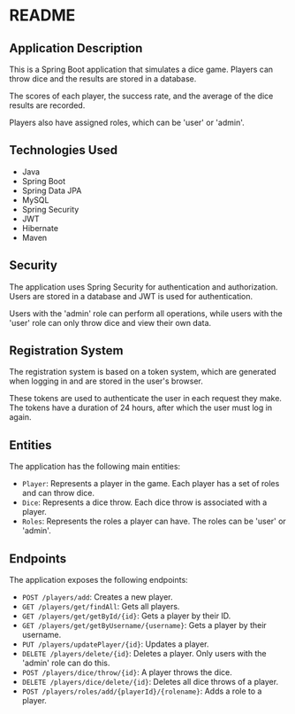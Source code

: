 # README

## Application Description

This is a Spring Boot application that simulates a dice game. Players can throw dice and the results are stored in a database.

The scores of each player, the success rate, and the average of the dice results are recorded.

Players also have assigned roles, which can be 'user' or 'admin'.

## Technologies Used

- Java
- Spring Boot
- Spring Data JPA
- MySQL
- Spring Security
- JWT
- Hibernate
- Maven

## Security

The application uses Spring Security for authentication and authorization. Users are stored in a database and JWT is used for authentication.

Users with the 'admin' role can perform all operations, while users with the 'user' role can only throw dice and view their own data.

## Registration System
The registration system is based on a token system, which are generated when logging in and are stored in the user's browser.

These tokens are used to authenticate the user in each request they make. The tokens have a duration of 24 hours, after which the user must log in again.

## Entities

The application has the following main entities:

- `Player`: Represents a player in the game. Each player has a set of roles and can throw dice.
- `Dice`: Represents a dice throw. Each dice throw is associated with a player.
- `Roles`: Represents the roles a player can have. The roles can be 'user' or 'admin'.

## Endpoints

The application exposes the following endpoints:

- `POST /players/add`: Creates a new player.
- `GET /players/get/findAll`: Gets all players.
- `GET /players/get/getById/{id}`: Gets a player by their ID.
- `GET /players/get/getByUsername/{username}`: Gets a player by their username.
- `PUT /players/updatePlayer/{id}`: Updates a player.
- `DELETE /players/delete/{id}`: Deletes a player. Only users with the 'admin' role can do this.
- `POST /players/dice/throw/{id}`: A player throws the dice.
- `DELETE /players/dice/delete/{id}`: Deletes all dice throws of a player.
- `POST /players/roles/add/{playerId}/{rolename}`: Adds a role to a player.
